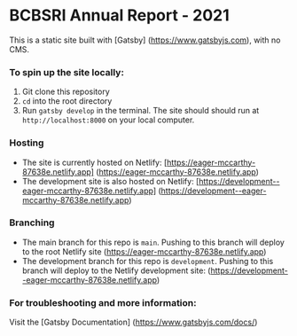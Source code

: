 # BCBSRI Annual Report - 2021

This is a static site built with [Gatsby] (https://www.gatsbyjs.com), with no CMS. 

### To spin up the site locally:

1. Git clone this repository
2. `cd` into the root directory
3. Run `gatsby develop` in the terminal. The site should should run at `http://localhost:8000` on your local computer.

### Hosting

- The site is currently hosted on Netlify: [https://eager-mccarthy-87638e.netlify.app] (https://eager-mccarthy-87638e.netlify.app)
- The development site is also hosted on Netlify: [https://development--eager-mccarthy-87638e.netlify.app] (https://development--eager-mccarthy-87638e.netlify.app)

### Branching

- The main branch for this repo is `main`. Pushing to this branch will deploy to the root Netlify site (https://eager-mccarthy-87638e.netlify.app)
- The development branch for this repo is `development`. Pushing to this branch will deploy to the Netlify development site: (https://development--eager-mccarthy-87638e.netlify.app)

### For troubleshooting and more information:

Visit the [Gatsby Documentation] (https://www.gatsbyjs.com/docs/)